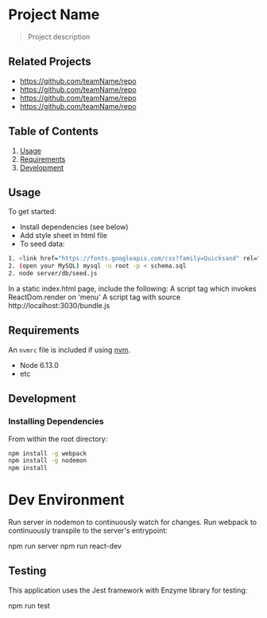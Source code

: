 # Project Name

> Project description

## Related Projects

  - https://github.com/teamName/repo
  - https://github.com/teamName/repo
  - https://github.com/teamName/repo
  - https://github.com/teamName/repo

## Table of Contents

1. [Usage](#Usage)
1. [Requirements](#requirements)
1. [Development](#development)

## Usage

To get started:

- Install dependencies (see below)
- Add style sheet in html file 
- To seed data: 

```sh 
1. <link href="https://fonts.googleapis.com/css?family=Quicksand" rel="stylesheet"> 
2. (open your MySQL) mysql -u root -p < schema.sql 
2. node server/db/seed.js
```

In a static index.html page, include the following:
A script tag which invokes ReactDom.render on 'menu'
A script tag with source http://localhost:3030/bundle.js

## Requirements

An `nvmrc` file is included if using [nvm](https://github.com/creationix/nvm).

- Node 6.13.0
- etc

## Development

### Installing Dependencies

From within the root directory:

```sh
npm install -g webpack
npm install -g nodemon
npm install
```
# Dev Environment 

Run server in nodemon to continuously watch for changes. Run webpack to continuously transpile to the server's entrypoint:

npm run server
npm run react-dev

## Testing
This application uses the Jest framework with Enzyme library for testing:

npm run test


